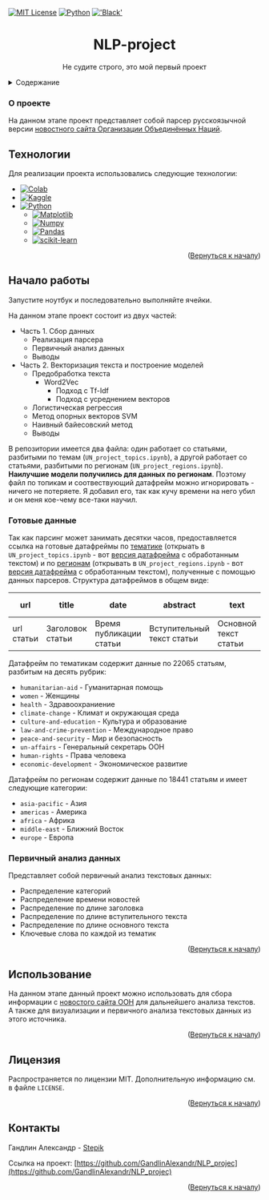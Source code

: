 <a name="readme-top"></a>


[![MIT License][license-shield]][license-url]
[![Python](https://img.shields.io/badge/Python-3776AB?style=for-the-badge&logo=python&logoColor=white)](https://python.org/)
[!['Black'](https://img.shields.io/badge/code_style-black-black?style=for-the-badge)](https://github.com/psf/black)

  <h1 align="center">NLP-project</h1>

  <p align="center">
    Не судите строго, это мой первый проект
  </p>


<details>
  <summary>Содержание</summary>
  <ol>
    <li>
      <a href="#о-проекте">О проекте</a>
      <ul>
        <li><a href="#технологии">Технологии</a></li>
      </ul>
    </li>
    <li>
      <a href="#начало-работы">Начало работы</a>
    </li>
    <ul>
    <li><a href="#готовые-данные">Готовые данные</a></li>
        <li><a href="#первичный-анализ-данных">Первичный анализ данных</a></li>
      </ul>
    <li><a href="#использование">Использование</a></li>
    <li><a href="#лицензия">Лицензия</a></li>
    <li><a href="#контакты">Контакты</a></li>
  </ol>
</details>



### О проекте

На данном этапе проект представляет собой парсер русскоязычной версии [новостного сайта Организации Объединённых Наций](https://news.un.org/ru).

## Технологии

Для реализации проекта использовались следующие технологии:

* [![Colab][Colab]][Colab-url]
* [![Kaggle][Kaggle]][Kaggle-url]
* [![Python][Python.org]][Python-url]
  * [![Matplotlib][Matplotlib.org]][Matplotlib-url]
  * [![Numpy][Numpy.org]][Numpy-url]
  * [![Pandas][Рandas.pydata.org]][Pandas-url]
  * [![scikit-learn][scikit-learn]][scikit-learn-url]

<p align="right">(<a href="#readme-top">Вернуться к началу</a>)</p>

## Начало работы

Запустите ноутбук и последовательно выполняйте ячейки.

На данном этапе проект состоит из двух частей:
* Часть 1. Сбор данных
  * Реализация парсера
  * Первичный анализ данных
  * Выводы
* Часть 2. Векторизация текста и построение моделей
  * Предобработка текста
    * Word2Vec
      * Подход с Tf-Idf
      * Подход с усреднением векторов
  * Логистическая регрессия
  * Метод опорных векторов SVM
  * Наивный байесовский метод
  * Выводы

В репозитории имеется два файла: один работает со статьями, разбитыми по темам (`UN_project_topics.ipynb`), а другой работает со статьями, разбитыми по регионам (`UN_project_regions.ipynb`). **Наилучшие модели получились для данных по регионам**. Поэтому файл по топикам и соотвествующий датафрейм можно игнорировать - ничего не потеряете. Я добавил его, так как кучу времени на него убил и он меня кое-чему все-таки научил.

### Готовые данные
Так как парсинг может занимать десятки часов, предоставляется ссылка на готовые датафреймы по [тематике](https://drive.google.com/file/d/13KoLBhEIwzeubdTehwK9ct25vvithZQf/view?usp=share_link) (открыать в `UN_project_topics.ipynb` - вот [версия датафрейма](https://drive.google.com/file/d/1uHOhshi19zbu5tHdxE0bGXM_MOa39bs9/view?usp=drive_link) с обработанным текстом) и по [регионам](https://drive.google.com/file/d/1YNy0SBSPVAn9uE8Ah6d8VkWOGauxjcyq/view?usp=drive_link) (открывать в `UN_project_regions.ipynb` - вот [версия датафрейма](https://drive.google.com/file/d/1hM3IW8FzhQw_5Iz-gPCguN4KiI8bOL7j/view?usp=drive_link) с обработанным текстом), полученные с помощью данных парсеров. Структура датафреймов в общем виде:

| url | title | date | abstract | text | topics / regions |
|----------|----------|----------|-|-|-|
| url статьи   | Заголовок статьи   | Время публикации статьи   | Вступительный текст статьи | Основной текст статьи | Рубрика или регион| 

Датафрейм по тематикам содержит данные по 22065 статьям, разбитым на десять рубрик:
* `humanitarian-aid` - Гуманитарная помощь
* `women` - Женщины
* `health` - Здравоохраниение
* `climate-change` - Климат и окружающая среда
* `culture-and-education` - Культура и образование
* `law-and-crime-prevention` - Международное право
* `peace-and-security` - Мир и безопасность
* `un-affairs` - Генеральный секретарь ООН
* `human-rights` - Права человека
* `economic-development` - Экономическое развитие

Датафрейм по регионам содержит данные по 18441 статьям и имеет следующие категории:
* `asia-pacific` - Азия
* `americas` - Америка
* `africa` - Африка
* `middle-east` - Ближний Восток
* `europe` - Европа

### Первичный анализ данных

Представляет собой первичный анализ текстовых данных:
- Распределение категорий
- Распределение времени новостей
- Распределение по длине заголовка
- Распределение по длине вступительного текста
- Распределение по длине основного текста
- Ключевые слова по каждой из тематик


<p align="right">(<a href="#readme-top">Вернуться к началу</a>)</p>

## Использование

На данном этапе данный проект можно использовать для сбора информации с [новостого сайта ООН](https://news.un.org/ru) для дальнейшего анализа текстов. А также для визуализации и первичного анализа текстовых данных из этого источника.


<p align="right">(<a href="#readme-top">Вернуться к началу</a>)</p>

## Лицензия

Распространяется по лицензии MIT. Дополнительную информацию см. в файле `LICENSE`.

<p align="right">(<a href="#readme-top">Вернуться к началу</a>)</p>

## Контакты

Гандлин Александр - [Stepik](https://stepik.org/users/79694206/profile)

Ссылка на проект: [https://github.com/GandlinAlexandr/NLP_projec](https://github.com/GandlinAlexandr/NLP_projec)

<p align="right">(<a href="#readme-top">Вернуться к началу</a>)</p>


[license-shield]: https://img.shields.io/github/license/othneildrew/Best-README-Template.svg?style=for-the-badge
[license-url]: https://github.com/GandlinAlexandr/NLP_project/blob/main/LICENSE

[Python-url]: https://python.org/
[Python.org]: https://img.shields.io/badge/Python-FFD43B?style=for-the-badge&logo=python&logoColor=blue

[Pandas-url]: https://pandas.pydata.org/
[Рandas.pydata.org]: https://img.shields.io/badge/Pandas-2C2D72?style=for-the-badge&logo=pandas&logoColor=white

[Numpy-url]: https://numpy.org/
[Numpy.org]: https://img.shields.io/badge/Numpy-777BB4?style=for-the-badge&logo=numpy&logoColor=white

[Matplotlib-url]: https://matplotlib.org/
[Matplotlib.org]: https://img.shields.io/badge/Matplotlib-%23ffffff.svg?style=for-the-badge&logo=Matplotlib&logoColor=black

[Colab-url]: https://colab.research.google.com/
[Colab]: https://img.shields.io/badge/Colab-F9AB00?style=for-the-badge&logo=googlecolab&color=525252

[Kaggle-url]: https://www.kaggle.com/
[Kaggle]: https://img.shields.io/badge/Kaggle-20BEFF?style=for-the-badge&logo=Kaggle&logoColor=white

[scikit-learn-url]: https://scikit-learn.org/
[scikit-learn]: https://img.shields.io/badge/scikit--learn-%23F7931E.svg?style=for-the-badge&logo=scikit-learn&logoColor=white
